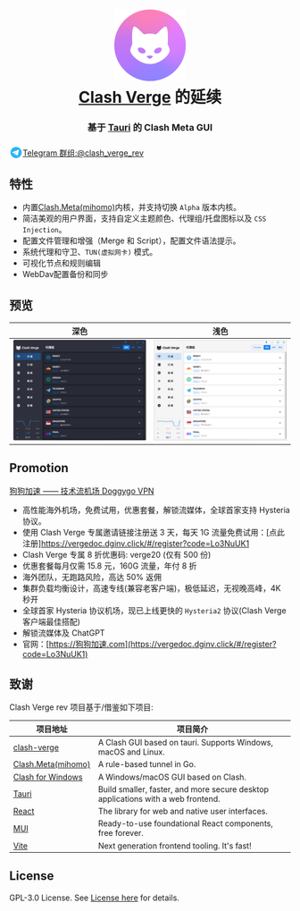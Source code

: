 <h1 align="center">
  <img src="./assets/logo.png" alt="Clash" width="128" />
  <br>
  <a href="https://github.com/zzzgydi/clash-verge" target="_blank">Clash Verge</a> 的延续
  <br>
</h1>
<h3 align="center">基于 <a href="https://github.com/tauri-apps/tauri" target="_blank">Tauri</a> 的 Clash Meta GUI

</h3>
<a href="https://t.me/clash_verge_rev" target="_blank">
<img src="./assets/icons/telegram.svg" alt="Clash" width="24" style="position: relative;top: 6px;">Telegram 群组:@clash_verge_rev
</a>

## 特性

- 内置[Clash.Meta(mihomo)](https://github.com/MetaCubeX/mihomo)内核，并支持切换 `Alpha` 版本内核。
- 简洁美观的用户界面，支持自定义主题颜色、代理组/托盘图标以及 `CSS Injection`。
- 配置文件管理和增强（Merge 和 Script），配置文件语法提示。
- 系统代理和守卫、`TUN(虚拟网卡)` 模式。
- 可视化节点和规则编辑
- WebDav配置备份和同步

## 预览

| 深色 | 浅色 |
| ---- | --- |
| ![预览](./assets/preview_dark.png) | ![预览](./assets/preview_light.png) |

## Promotion

[狗狗加速 —— 技术流机场 Doggygo VPN](https://vergedoc.dginv.click/#/register?code=Lo3NuUK1)

- 高性能海外机场，免费试用，优惠套餐，解锁流媒体，全球首家支持 Hysteria 协议。
- 使用 Clash Verge 专属邀请链接注册送 3 天，每天 1G 流量免费试用：[点此注册]https://vergedoc.dginv.click/#/register?code=Lo3NuUK1
- Clash Verge 专属 8 折优惠码: verge20 (仅有 500 份)
- 优惠套餐每月仅需 15.8 元，160G 流量，年付 8 折
- 海外团队，无跑路风险，高达 50% 返佣
- 集群负载均衡设计，高速专线(兼容老客户端)，极低延迟，无视晚高峰，4K 秒开
- 全球首家 Hysteria 协议机场，现已上线更快的 `Hysteria2` 协议(Clash Verge 客户端最佳搭配)
- 解锁流媒体及 ChatGPT
- 官网：[https://狗狗加速.com](https://vergedoc.dginv.click/#/register?code=Lo3NuUK1)

## 致谢

Clash Verge rev 项目基于/借鉴如下项目:

| 项目地址                                                              | 项目简介                                                                         |
| --------------------------------------------------------------------- | -------------------------------------------------------------------------------- |
| [clash-verge](https://github.com/zzzgydi/clash-verge)                 | A Clash GUI based on tauri. Supports Windows, macOS and Linux.                   |
| [Clash.Meta(mihomo)](https://github.com/MetaCubeX/mihomo)             | A rule-based tunnel in Go.                                                       |
| [Clash for Windows](https://github.com/Fndroid/clash_for_windows_pkg) | A Windows/macOS GUI based on Clash.                                              |
| [Tauri](https://github.com/tauri-apps/tauri)                          | Build smaller, faster, and more secure desktop applications with a web frontend. |
| [React](https://github.com/facebook/react)                            | The library for web and native user interfaces.                                  |
| [MUI](https://github.com/mui/material-ui)                             | Ready-to-use foundational React components, free forever.                        |
| [Vite](https://github.com/vitejs/vite)                                | Next generation frontend tooling. It's fast!                                     |

## License

GPL-3.0 License. See [License here](https://github.com/clash-verge-rev/clash-verge-rev/blob/main/LICENSE) for details.
